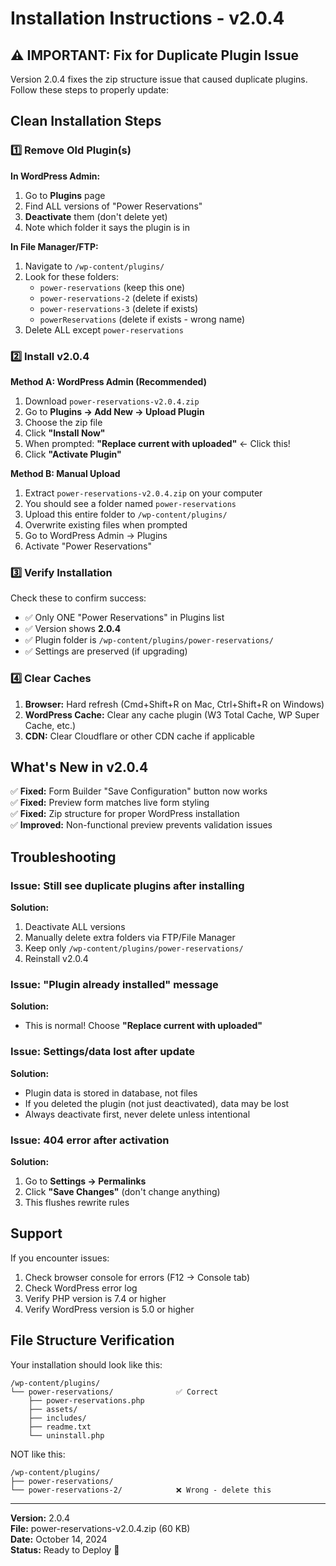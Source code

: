 # Installation Instructions - v2.0.4

## ⚠️ IMPORTANT: Fix for Duplicate Plugin Issue

Version 2.0.4 fixes the zip structure issue that caused duplicate plugins. Follow these steps to properly update:

## Clean Installation Steps

### 1️⃣ Remove Old Plugin(s)

**In WordPress Admin:**

1. Go to **Plugins** page
2. Find ALL versions of "Power Reservations"
3. **Deactivate** them (don't delete yet)
4. Note which folder it says the plugin is in

**In File Manager/FTP:**

1. Navigate to `/wp-content/plugins/`
2. Look for these folders:
   - `power-reservations` (keep this one)
   - `power-reservations-2` (delete if exists)
   - `power-reservations-3` (delete if exists)
   - `powerReservations` (delete if exists - wrong name)
3. Delete ALL except `power-reservations`

### 2️⃣ Install v2.0.4

**Method A: WordPress Admin (Recommended)**

1. Download `power-reservations-v2.0.4.zip`
2. Go to **Plugins → Add New → Upload Plugin**
3. Choose the zip file
4. Click **"Install Now"**
5. When prompted: **"Replace current with uploaded"** ← Click this!
6. Click **"Activate Plugin"**

**Method B: Manual Upload**

1. Extract `power-reservations-v2.0.4.zip` on your computer
2. You should see a folder named `power-reservations`
3. Upload this entire folder to `/wp-content/plugins/`
4. Overwrite existing files when prompted
5. Go to WordPress Admin → Plugins
6. Activate "Power Reservations"

### 3️⃣ Verify Installation

Check these to confirm success:

- ✅ Only ONE "Power Reservations" in Plugins list
- ✅ Version shows **2.0.4**
- ✅ Plugin folder is `/wp-content/plugins/power-reservations/`
- ✅ Settings are preserved (if upgrading)

### 4️⃣ Clear Caches

1. **Browser:** Hard refresh (Cmd+Shift+R on Mac, Ctrl+Shift+R on Windows)
2. **WordPress Cache:** Clear any cache plugin (W3 Total Cache, WP Super Cache, etc.)
3. **CDN:** Clear Cloudflare or other CDN cache if applicable

## What's New in v2.0.4

✅ **Fixed:** Form Builder "Save Configuration" button now works  
✅ **Fixed:** Preview form matches live form styling  
✅ **Fixed:** Zip structure for proper WordPress installation  
✅ **Improved:** Non-functional preview prevents validation issues

## Troubleshooting

### Issue: Still see duplicate plugins after installing

**Solution:**

1. Deactivate ALL versions
2. Manually delete extra folders via FTP/File Manager
3. Keep only `/wp-content/plugins/power-reservations/`
4. Reinstall v2.0.4

### Issue: "Plugin already installed" message

**Solution:**

- This is normal! Choose **"Replace current with uploaded"**

### Issue: Settings/data lost after update

**Solution:**

- Plugin data is stored in database, not files
- If you deleted the plugin (not just deactivated), data may be lost
- Always deactivate first, never delete unless intentional

### Issue: 404 error after activation

**Solution:**

1. Go to **Settings → Permalinks**
2. Click **"Save Changes"** (don't change anything)
3. This flushes rewrite rules

## Support

If you encounter issues:

1. Check browser console for errors (F12 → Console tab)
2. Check WordPress error log
3. Verify PHP version is 7.4 or higher
4. Verify WordPress version is 5.0 or higher

## File Structure Verification

Your installation should look like this:

```
/wp-content/plugins/
└── power-reservations/              ✅ Correct
    ├── power-reservations.php
    ├── assets/
    ├── includes/
    ├── readme.txt
    └── uninstall.php
```

NOT like this:

```
/wp-content/plugins/
├── power-reservations/
└── power-reservations-2/            ❌ Wrong - delete this
```

---

**Version:** 2.0.4  
**File:** power-reservations-v2.0.4.zip (60 KB)  
**Date:** October 14, 2024  
**Status:** Ready to Deploy 🚀
